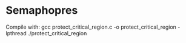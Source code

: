 # Semaphopres
Compile with: gcc protect_critical_region.c -o protect_critical_region -lpthread
              ./protect_critical_region
